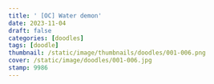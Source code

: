 ```yaml
---
title: ' [OC] Water demon'
date: 2023-11-04
draft: false
categories: [doodles]
tags: [doodle]
thumbnail: /static/image/thumbnails/doodles/001-006.png
cover: /static/image/doodles/001-006.jpg
stamp: 9986
---
```


